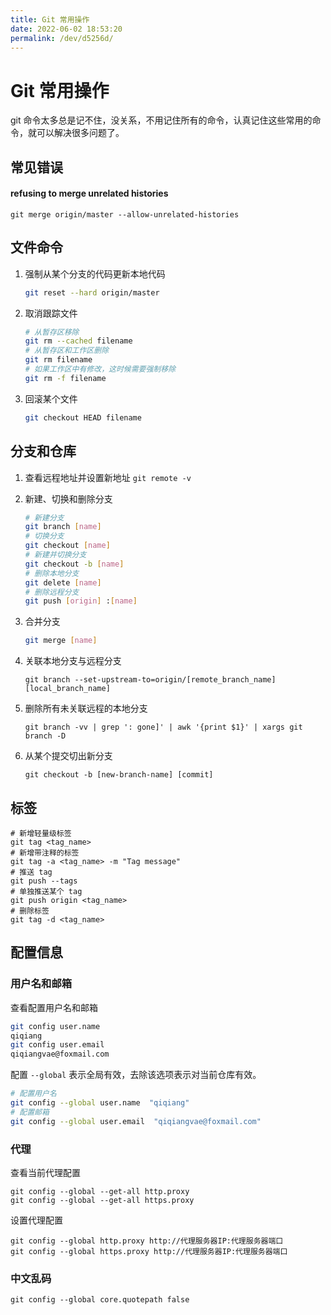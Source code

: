 ```yaml
---
title: Git 常用操作
date: 2022-06-02 18:53:20
permalink: /dev/d5256d/
---
```

# Git 常用操作

git 命令太多总是记不住，没关系，不用记住所有的命令，认真记住这些常用的命令，就可以解决很多问题了。

## 常见错误

#### refusing to merge unrelated histories

```shell
git merge origin/master --allow-unrelated-histories
```



## 文件命令

1. 强制从某个分支的代码更新本地代码

    ```bash
    git reset --hard origin/master
    ```

2. 取消跟踪文件

    ```bash
    # 从暂存区移除
    git rm --cached filename
    # 从暂存区和工作区删除
    git rm filename
    # 如果工作区中有修改，这时候需要强制移除
    git rm -f filename
    ```

3. 回滚某个文件
   
    ```bash
    git checkout HEAD filename
    ```

## 分支和仓库

1. 查看远程地址并设置新地址 `git remote -v`

2. 新建、切换和删除分支

    ```bash
    # 新建分支
    git branch [name]
    # 切换分支
    git checkout [name]
    # 新建并切换分支
    git checkout -b [name]
    # 删除本地分支
    git delete [name]
    # 删除远程分支
    git push [origin] :[name]
    ```

3. 合并分支

    ```bash
    git merge [name]
    ```

4. 关联本地分支与远程分支

   ```shell
   git branch --set-upstream-to=origin/[remote_branch_name] [local_branch_name]
   ```

5. 删除所有未关联远程的本地分支

   ```shell
   git branch -vv | grep ': gone]' | awk '{print $1}' | xargs git branch -D
   ```
6. 从某个提交切出新分支

   ```shell
   git checkout -b [new-branch-name] [commit]
   ```
   


## 标签

```shell
# 新增轻量级标签
git tag <tag_name>
# 新增带注释的标签
git tag -a <tag_name> -m "Tag message"
# 推送 tag
git push --tags
# 单独推送某个 tag
git push origin <tag_name>
# 删除标签
git tag -d <tag_name>
```

## 配置信息

### 用户名和邮箱

查看配置用户名和邮箱

```bash
git config user.name
qiqiang
git config user.email
qiqiangvae@foxmail.com
```

配置 `--global` 表示全局有效，去除该选项表示对当前仓库有效。

```bash
# 配置用户名
git config --global user.name  "qiqiang"
# 配置邮箱
git config --global user.email  "qiqiangvae@foxmail.com"
```

### 代理

查看当前代理配置

```shell
git config --global --get-all http.proxy
git config --global --get-all https.proxy
```

设置代理配置

```shell
git config --global http.proxy http://代理服务器IP:代理服务器端口
git config --global https.proxy http://代理服务器IP:代理服务器端口
```

### 中文乱码

```shell
git config --global core.quotepath false
```

